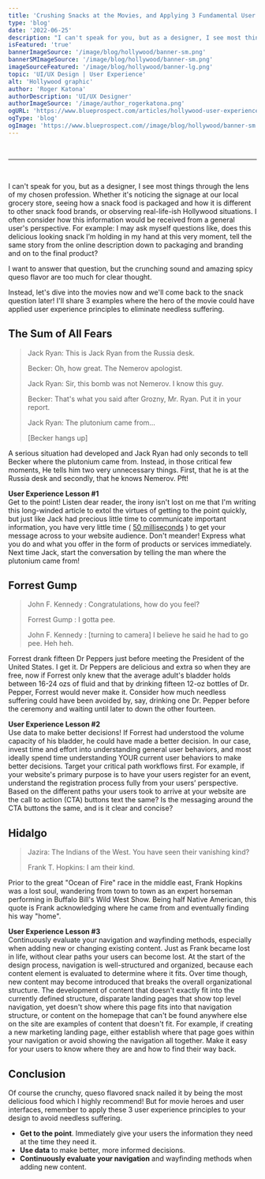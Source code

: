 ```yaml
---
title: 'Crushing Snacks at the Movies, and Applying 3 Fundamental User Experience (UX) Principles'
type: 'blog'
date: '2022-06-25'
description: "I can't speak for you, but as a designer, I see most things through the lens of my chosen profession. "
isFeatured: 'true'
bannerImageSource: '/image/blog/hollywood/banner-sm.png'
bannerSMImageSource: '/image/blog/hollywood/banner-sm.png'
imageSourceFeatured: '/image/blog/hollywood/banner-lg.png'
topic: 'UI/UX Design | User Experience'
alt: 'Hollywood graphic'
author: 'Roger Katona'
authorDescription: 'UI/UX Designer'
authorImageSource: '/image/author_rogerkatona.png'
ogURL: 'https://www.blueprospect.com/articles/hollywood-user-experience-principles'
ogType: 'blog'
ogImage: 'https://www.blueprospect.com//image/blog/hollywood/banner-sm.png'
---
```

<br>

---
<br>

I can't speak for you, but as a designer, I see most things through the lens of my chosen profession. Whether it's noticing the signage at our local grocery store, seeing how a snack food is packaged and how it is different to other snack food brands, or observing real-life-ish Hollywood situations. I often consider how this information would be received from a general user's perspective.  For example: I may ask myself questions like, does this delicious looking snack I’m holding in my hand at this very moment, tell the same story from the online description down to packaging and branding and on to the final product?

I want to answer that question, but the crunching sound and amazing spicy queso flavor are too much for clear thought.

Instead, let's dive into the movies now and we'll come back to the snack question later!  I'll share 3 examples where the hero of the movie could have applied user experience principles to eliminate needless suffering.

## The Sum of All Fears

> Jack Ryan: This is Jack Ryan from the Russia desk.
>
> Becker: Oh, how great. The Nemerov apologist.
>
> Jack Ryan: Sir, this bomb was not Nemerov. I know this guy.
>
> Becker: That's what you said after Grozny, Mr. Ryan. Put it in your report.
>
> Jack Ryan: The plutonium came from...
>
> [Becker hangs up]

A serious situation had developed and Jack Ryan had only seconds to tell Becker where the plutonium came from.  Instead, in those critical few moments,
He tells him two very unnecessary things.  First, that he is at the Russia desk and secondly, that he knows Nemerov.  Pft!

**User Experience Lesson #1**</br>
Get to the point!  Listen dear reader, the irony isn't lost on me that I'm writing this long-winded article to extol the virtues of getting to the point quickly, but just like Jack had precious little time to communicate important information, you have very little time ( [50 milliseconds](https://www.researchgate.net/publication/220208334_Attention_web_designers_You_have_50_milliseconds_to_make_a_good_first_impression_Behaviour_and_Information_Technology_252_115-126) ) to get your message across to your website audience.  Don't meander!  Express what you do and what you offer in the form of products or services immediately.   Next time Jack, start the conversation by telling the man where the plutonium came from!

## Forrest Gump

> John F. Kennedy : Congratulations, how do you feel?
>
> Forrest Gump : I gotta pee.
>
> John F. Kennedy : [turning to camera]  I believe he said he had to go pee. Heh heh.

Forrest drank fifteen Dr Peppers just before meeting the President of the United States. I get it.  Dr Peppers are delicious and extra so when they are free, now if Forrest only knew that the average adult's bladder holds between 16-24 ozs of fluid and that by drinking fifteen 12-oz bottles of Dr. Pepper, Forrest would never make it. Consider how much needless suffering could have been avoided by, say, drinking one Dr. Pepper before the ceremony and waiting until later to down the other fourteen.


**User Experience Lesson #2**</br>
Use data to make better decisions!  If Forrest had understood the volume capacity of his bladder, he could have made a better decision.  In our case, invest time and effort into understanding general user behaviors, and most ideally spend time understanding YOUR current user behaviors to make better decisions.  Target your critical path workflows first.  For example, if your website's primary purpose is to have your users register for an event, understand the registration process fully from your users’ perspective.  Based on the different paths your users took to arrive at your website are the call to action (CTA) buttons text the same?  Is the messaging around the CTA buttons the same, and is it clear and concise?

## Hidalgo

> Jazira: The Indians of the West. You have seen their vanishing kind?
>
> Frank T. Hopkins: I am their kind.

Prior to the great "Ocean of Fire" race in the middle east, Frank Hopkins was a lost soul, wandering from town to town as an expert horseman performing in Buffalo Bill's Wild West Show. Being half Native American, this quote is Frank acknowledging where he came from and eventually finding his way "home".

**User Experience Lesson #3**</br>
Continuously evaluate your navigation and wayfinding methods, especially when adding new or changing existing content.  Just as Frank became lost in life, without clear paths your users can become lost.  At the start of the design process, navigation is well-structured and organized, because each content element is evaluated to determine where it fits.  Over time though, new content may become introduced that breaks the overall organizational structure.  The development of content that doesn't exactly fit into the currently defined structure, disparate landing pages that show top level navigation, yet doesn't show where this page fits into that navigation structure, or content on the homepage that can't be found anywhere else on the site are examples of content that doesn't fit. For example, if creating a new marketing landing page, either establish where that page goes within your navigation or avoid showing the navigation all together.  Make it easy for your users to know where they are and how to find their way back.

## Conclusion
Of course the crunchy, queso flavored snack nailed it by being the most delicious food which I highly recommend! But for movie heroes and user interfaces, remember to apply these 3 user experience principles to your design to avoid needless suffering.
</br>
- **Get to the point**.  Immediately give your users the information they need at the time they need it.
- **Use data** to make better, more informed decisions.
- **Continuously evaluate your navigation** and wayfinding methods when adding new content.




